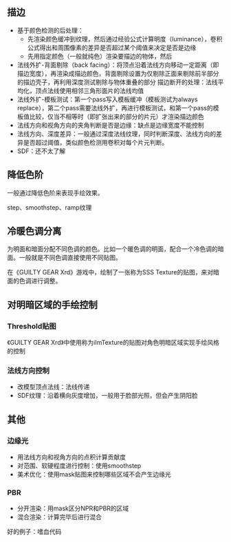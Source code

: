 ## 描边

- 基于颜色检测的后处理：
    - 先渲染颜色缓冲到纹理，然后通过经验公式计算明度（luminance），卷积公式得出和周围像素的差异是否超过某个阈值来决定是否是边缘
    - 先用指定颜色（一般就纯色）渲染要描边的物体，然后
- 法线外扩-背面剔除（back facing）：将顶点沿着法线方向移动一定距离（即描边宽度），再渲染成描边颜色，背面剔除设置为仅剔除正面来剔除前半部分的描边壳子，再利用深度测试剔除与物体重叠的部分
    描边断开的处理：法线平均化，顶点法线使用相邻三角形面片的法线均值
- 法线外扩-模板测试：第一个pass写入模板缓冲（模板测试为always replace），第二个pass需要法线外扩，再进行模板测试，和第一个pass的模板值比较，仅当不相等时（即扩张出来的部分的片元）才渲染描边颜色
- 法线方向和视角方向的夹角判断是否是边缘：缺点是边缘宽度不能控制
- 法线方向、深度差异：一般通过深度法线纹理，同时判断深度、法线方向的差异是否超过阈值，类似颜色检测用卷积对每个片元判断。
- SDF：还不太了解

## 降低色阶

一般通过降低色阶来表现手绘效果。

step、smoothstep、ramp纹理

## 冷暖色调分离

为明面和暗面分配不同色调的颜色。比如一个暖色调的明面，配合一个冷色调的暗面。一般就是不同色调直接使用不同贴图。

在《GUILTY GEAR Xrd》游戏中，绘制了一张称为SSS Texture的贴图，来对暗面的色调进行调整。

## **对明暗区域的手绘控制**

### **Threshold贴图**

《GUILTY GEAR Xrd》中使用称为ilmTexture的贴图对角色明暗区域实现手绘风格的控制

### **法线方向控制**

- 改模型顶点法线：法线传递
- SDF纹理：沿着横向灰度增加，一般用于脸部光照，但会产生阴阳脸

## 其他

### 边缘光

- 用法线方向和视角方向的点积计算贡献度
- 对范围、软硬程度进行控制：使用smoothstep
- 美术优化：使用mask贴图来控制哪些区域不会产生边缘光

### PBR

- 分开渲染：用mask区分NPR和PBR的区域
- 混合渲染：计算完毕后进行混合

好的例子：嗜血代码